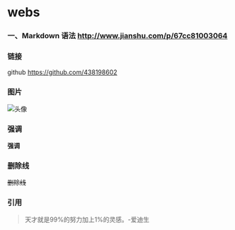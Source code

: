 # webs

### 一、Markdown 语法 <http://www.jianshu.com/p/67cc81003064>
### 链接

github <https://github.com/438198602>

### 图片

![头像](https://avatars0.githubusercontent.com/u/2120155?v=3&s=40)

### 强调

**强调**

### 删除线

~~删除线~~

### 引用

> 天才就是99%的努力加上1%的灵感。-爱迪生
